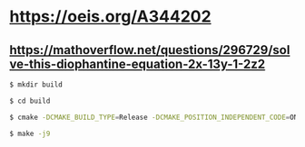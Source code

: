 
# https://oeis.org/A344202

## https://mathoverflow.net/questions/296729/solve-this-diophantine-equation-2x-13y-1-2z2

```bash
$ mkdir build

$ cd build

$ cmake -DCMAKE_BUILD_TYPE=Release -DCMAKE_POSITION_INDEPENDENT_CODE=ON ..

$ make -j9
```
